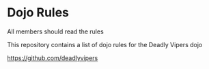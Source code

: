 Dojo Rules
==========
All members should read the rules

This repository contains a list of dojo rules for the Deadly Vipers dojo

https://github.com/deadlyvipers


